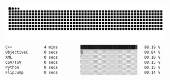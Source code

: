 <picture>
  <source media="(prefers-color-scheme: dark)" srcset="https://raw.githubusercontent.com/tomhea/tomhea/output/github-contribution-grid-snake-dark.svg">
  <source media="(prefers-color-scheme: light)" srcset="https://raw.githubusercontent.com/tomhea/tomhea/output/github-contribution-grid-snake.svg">
  <img alt="github contribution grid snake animation" src="https://raw.githubusercontent.com/tomhea/tomhea/output/github-contribution-grid-snake.svg">
</picture>

<!--START_SECTION:waka-->

```text
C++              4 mins          ████████████████████████▓   98.19 %
ObjectiveC       0 secs          ▒░░░░░░░░░░░░░░░░░░░░░░░░   00.84 %
XML              0 secs          ░░░░░░░░░░░░░░░░░░░░░░░░░   00.18 %
CSV/TSV          0 secs          ░░░░░░░░░░░░░░░░░░░░░░░░░   00.15 %
Python           0 secs          ░░░░░░░░░░░░░░░░░░░░░░░░░   00.15 %
FlipJump         0 secs          ░░░░░░░░░░░░░░░░░░░░░░░░░   00.14 %
```

<!--END_SECTION:waka-->
